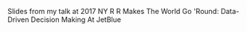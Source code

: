 Slides from my talk at 2017 NY R
R Makes The World Go 'Round: Data-Driven Decision Making At JetBlue
